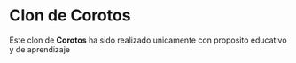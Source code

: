 # Clon de Corotos
Este clon de <b>Corotos</b> ha sido realizado unicamente con proposito educativo y de aprendizaje 